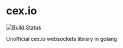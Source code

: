 # cex.io
[![Build Status](https://travis-ci.org/sahmad98/cex.io.svg?branch=master)](https://travis-ci.org/sahmad98/cex.io)

Unofficial cex.io websockets library in golang
